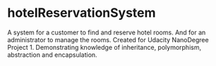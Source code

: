 # hotelReservationSystem
A system for a customer to find and reserve hotel rooms. And for an administrator to manage the rooms.
Created for Udacity NanoDegree Project 1.
Demonstrating knowledge of inheritance, polymorphism, abstraction and encapsulation.
